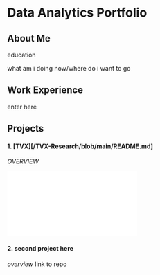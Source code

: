 # Data Analytics Portfolio

## About Me
education

what am i doing now/where do i want to go

## Work Experience
enter here

## Projects

#### 1. [TVX][/TVX-Research/blob/main/README.md]
*OVERVIEW*

![TVX-Research](README.md)

#### 2. second project here
*overview*
link to repo

<br/>
